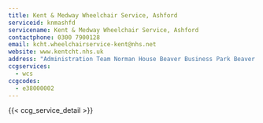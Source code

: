 ```yaml
---
title: Kent & Medway Wheelchair Service, Ashford
serviceid: knmashfd
servicename: Kent & Medway Wheelchair Service, Ashford
contactphone: 0300 7900128
email: kcht.wheelchairservice-kent@nhs.net
website: www.kentcht.nhs.uk
address: "Administration Team Norman House Beaver Business Park Beaver Road Ashford Kent TN23 7SH"
ccgservices:
  - wcs
ccgcodes:
  - e38000002
---
```


{{< ccg_service_detail >}}
